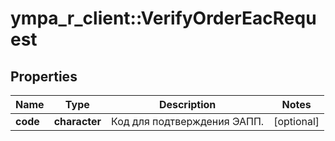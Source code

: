 # ympa_r_client::VerifyOrderEacRequest


## Properties
Name | Type | Description | Notes
------------ | ------------- | ------------- | -------------
**code** | **character** | Код для подтверждения ЭАПП. | [optional] 


